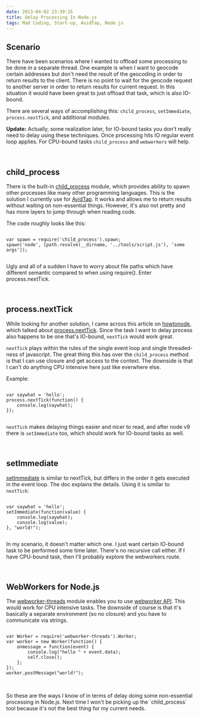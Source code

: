 ```yaml
---
date: 2013-04-02 23:39:15
title: Delay Processing In Node.js
tags: Mad Coding, Start-up, AvidTap, Node.js
---
```

## **Scenario**

There have been scenarios where I wanted to offload some processing to be
done in a separate thread. One example is when I want to geocode certain
addresses but don't need the result of the geocoding in order to return results
to the client. There is no point to wait for the geocode request to another
server in order to return results for current request. In this situation it
would have been great to just offload that task, which is also IO-bound.

There are several ways of accomplishing this: `child_process`, `setImmediate`,
`process.nextTick`, and additional modules.

**Update:** Actually, some realization later, for IO-bound tasks you don't
really need to delay using these techniques. Once processing hits IO regular
event loop applies. For CPU-bound tasks `child_process` and `webworkers` will
help.

<br>

## **child_process**

There is the built-in [child_process][4] module, which provides ability to spawn
other processes like many other programming languages. This is the solution I
currently use for [AvidTap][5]. It works and allows me to return results without
waiting on non-essential things. However, it's also not pretty and has more
layers to jump through when reading code.

The code roughly looks like this:
<pre><code class="javascript">
var spawn = require('child_process').spawn;
spawn('node', [path.resolve(__dirname, '../tools/script.js'), 'some args']);

</code></pre>

Ugly and all of a sudden I have to worry about file paths which have different
semantic compared to when using require(). Enter process.nextTick.

<br>

## **process.nextTick**

While looking for another solution, I came across this article on
[howtonode][3], which talked about [process.nextTick][8]. Since the task I want
to delay process also happens to be one that's IO-bound, `nextTick` would work
great.

`nextTick` plays within the rules of the single event loop and single
threaded-ness of javascript. The great thing this has over the `child_process`
method is that I can use closure and get access to the context. The downside is
that I can't do anything CPU intensive here just like everwhere else.

Example:
<pre><code class="javascript">
var saywhat = 'hello';
process.nextTick(function() {
    console.log(saywhat);
});

</code></pre>

`nextTick` makes delaying things easier and nicer to read, and after node v9
there is `setImmediate` too, which should work for IO-bound tasks as well.

<br>

## **setImmediate**

[setImmediate][6] is similar to nextTick, but differs in the order it gets
executed in the event loop. The doc explains the details. Using it is similar to
`nextTick`:

<pre><code class="javascript">
var saywhat = 'hello';
setImmediate(function(value) {
    console.log(saywhat);
    console.log(value);
}, "world!");

</code></pre>

In my scenario, it doesn't matter which one. I just want certain IO-bound task
to be performed some time later. There's no recursive call either. If I have
CPU-bound task, then I'll probably explore the webworkers route.

<br>

## **WebWorkers for Node.js**

The [webworker-threads][1] module enables you to use [webworker API][2]. This
would work for CPU intensive tasks. The downside of course is that it's
basically a separate environment (so no closure) and you have to communicate via
strings.

<pre><code class="javascript">
var Worker = require('webworker-threads').Worker;
var worker = new Worker(function() {
    onmessage = function(event) {
        console.log("hello " + event.data);
        self.close();
    };
});
worker.postMessage("world!");

</code></pre>

<br>
So these are the ways I know of in terms of delay doing some non-essential
processing in Node.js. Next time I won't be picking up the `child_process` tool
because it's not the best thing for my current needs.

  [1]: https://npmjs.org/package/webworker-threads
  [2]: http://www.whatwg.org/specs/web-apps/current-work/multipage/workers.html
  [3]: http://howtonode.org/understanding-process-next-tick
  [4]: http://nodejs.org/api/child_process.html
  [5]: http://avidtap.com
  [6]: http://nodejs.org/api/timers.html#timers_setimmediate_callback_arg
  [7]: https://github.com/joyent/node/pull/3709
  [8]: http://nodejs.org/api/process.html#process_process_nexttick_callback
